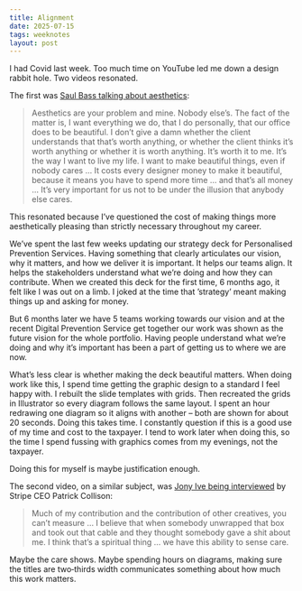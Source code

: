 ```yaml
---
title: Alignment
date: 2025-07-15
tags: weeknotes
layout: post
---
```


I had Covid last week. Too much time on YouTube led me down a design rabbit hole. Two videos resonated.

The first was [Saul Bass talking about aesthetics](https://www.youtube.com/watch?v=tfDCNpaPBiA):

> Aesthetics are your problem and mine. Nobody else’s. The fact of the matter is, I want everything we do, that I do personally, that our office does to be beautiful. I don’t give a damn whether the client understands that that’s worth anything, or whether the client thinks it’s worth anything or whether it is worth anything. It’s worth it to me. It’s the way I want to live my life. I want to make beautiful things, even if nobody cares … It costs every designer money to make it beautiful, because it means you have to spend more time … and that’s all money … It’s very important for us not to be under the illusion that anybody else cares.

This resonated because I’ve questioned the cost of making things more aesthetically pleasing than strictly necessary throughout my career.

We’ve spent the last few weeks updating our strategy deck for Personalised Prevention Services. Having something that clearly articulates our vision, why it matters, and how we deliver it is important. It helps our teams align. It helps the stakeholders understand what we’re doing and how they can contribute. When we created this deck for the first time, 6 months ago, it felt like I was out on a limb. I joked at the time that ’strategy’ meant making things up and asking for money.

But 6 months later we have 5 teams working towards our vision and at the recent Digital Prevention Service get together our work was shown as the future vision for the whole portfolio. Having people understand what we’re doing and why it’s important has been a part of getting us to where we are now.

What’s less clear is whether making the deck beautiful matters. When doing work like this, I spend time getting the graphic design to a standard I feel happy with. I rebuilt the slide templates with grids. Then recreated the grids in Illustrator so every diagram follows the same layout. I spent an hour redrawing one diagram so it aligns with another – both are shown for about 20 seconds. Doing this takes time. I constantly question if this is a good use of my time and cost to the taxpayer. I tend to work later when doing this, so the time I spend fussing with graphics comes from my evenings, not the taxpayer.

Doing this for myself is maybe justification enough.

The second video, on a similar subject, was [Jony Ive being interviewed](https://www.youtube.com/watch?v=wLb9g_8r-mE) by Stripe CEO Patrick Collison:

> Much of my contribution and the contribution of other creatives, you can’t measure … I believe that when somebody unwrapped that box and took out that cable and they thought somebody gave a shit about me. I think that’s a spiritual thing … we have this ability to sense care.

Maybe the care shows. Maybe spending hours on diagrams, making sure the titles are two‑thirds width communicates something about how much this work matters.
